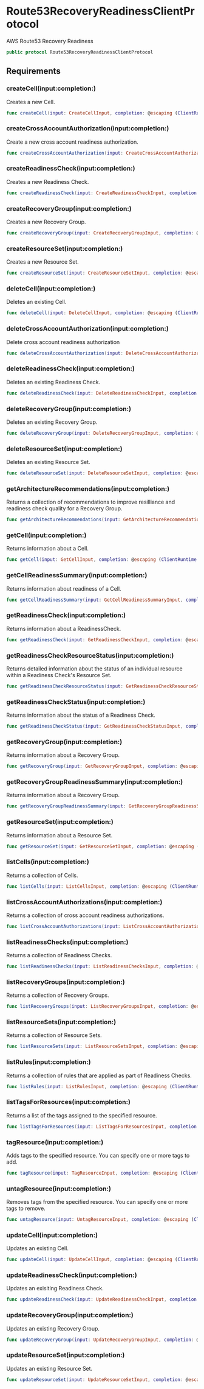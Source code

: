# Route53RecoveryReadinessClientProtocol

AWS Route53 Recovery Readiness

``` swift
public protocol Route53RecoveryReadinessClientProtocol 
```

## Requirements

### createCell(input:completion:)

Creates a new Cell.

``` swift
func createCell(input: CreateCellInput, completion: @escaping (ClientRuntime.SdkResult<CreateCellOutputResponse, CreateCellOutputError>) -> Void)
```

### createCrossAccountAuthorization(input:completion:)

Create a new cross account readiness authorization.

``` swift
func createCrossAccountAuthorization(input: CreateCrossAccountAuthorizationInput, completion: @escaping (ClientRuntime.SdkResult<CreateCrossAccountAuthorizationOutputResponse, CreateCrossAccountAuthorizationOutputError>) -> Void)
```

### createReadinessCheck(input:completion:)

Creates a new Readiness Check.

``` swift
func createReadinessCheck(input: CreateReadinessCheckInput, completion: @escaping (ClientRuntime.SdkResult<CreateReadinessCheckOutputResponse, CreateReadinessCheckOutputError>) -> Void)
```

### createRecoveryGroup(input:completion:)

Creates a new Recovery Group.

``` swift
func createRecoveryGroup(input: CreateRecoveryGroupInput, completion: @escaping (ClientRuntime.SdkResult<CreateRecoveryGroupOutputResponse, CreateRecoveryGroupOutputError>) -> Void)
```

### createResourceSet(input:completion:)

Creates a new Resource Set.

``` swift
func createResourceSet(input: CreateResourceSetInput, completion: @escaping (ClientRuntime.SdkResult<CreateResourceSetOutputResponse, CreateResourceSetOutputError>) -> Void)
```

### deleteCell(input:completion:)

Deletes an existing Cell.

``` swift
func deleteCell(input: DeleteCellInput, completion: @escaping (ClientRuntime.SdkResult<DeleteCellOutputResponse, DeleteCellOutputError>) -> Void)
```

### deleteCrossAccountAuthorization(input:completion:)

Delete cross account readiness authorization

``` swift
func deleteCrossAccountAuthorization(input: DeleteCrossAccountAuthorizationInput, completion: @escaping (ClientRuntime.SdkResult<DeleteCrossAccountAuthorizationOutputResponse, DeleteCrossAccountAuthorizationOutputError>) -> Void)
```

### deleteReadinessCheck(input:completion:)

Deletes an existing Readiness Check.

``` swift
func deleteReadinessCheck(input: DeleteReadinessCheckInput, completion: @escaping (ClientRuntime.SdkResult<DeleteReadinessCheckOutputResponse, DeleteReadinessCheckOutputError>) -> Void)
```

### deleteRecoveryGroup(input:completion:)

Deletes an existing Recovery Group.

``` swift
func deleteRecoveryGroup(input: DeleteRecoveryGroupInput, completion: @escaping (ClientRuntime.SdkResult<DeleteRecoveryGroupOutputResponse, DeleteRecoveryGroupOutputError>) -> Void)
```

### deleteResourceSet(input:completion:)

Deletes an existing Resource Set.

``` swift
func deleteResourceSet(input: DeleteResourceSetInput, completion: @escaping (ClientRuntime.SdkResult<DeleteResourceSetOutputResponse, DeleteResourceSetOutputError>) -> Void)
```

### getArchitectureRecommendations(input:completion:)

Returns a collection of recommendations to improve resilliance and readiness check quality for a Recovery Group.

``` swift
func getArchitectureRecommendations(input: GetArchitectureRecommendationsInput, completion: @escaping (ClientRuntime.SdkResult<GetArchitectureRecommendationsOutputResponse, GetArchitectureRecommendationsOutputError>) -> Void)
```

### getCell(input:completion:)

Returns information about a Cell.

``` swift
func getCell(input: GetCellInput, completion: @escaping (ClientRuntime.SdkResult<GetCellOutputResponse, GetCellOutputError>) -> Void)
```

### getCellReadinessSummary(input:completion:)

Returns information about readiness of a Cell.

``` swift
func getCellReadinessSummary(input: GetCellReadinessSummaryInput, completion: @escaping (ClientRuntime.SdkResult<GetCellReadinessSummaryOutputResponse, GetCellReadinessSummaryOutputError>) -> Void)
```

### getReadinessCheck(input:completion:)

Returns information about a ReadinessCheck.

``` swift
func getReadinessCheck(input: GetReadinessCheckInput, completion: @escaping (ClientRuntime.SdkResult<GetReadinessCheckOutputResponse, GetReadinessCheckOutputError>) -> Void)
```

### getReadinessCheckResourceStatus(input:completion:)

Returns detailed information about the status of an individual resource within a Readiness Check's Resource Set.

``` swift
func getReadinessCheckResourceStatus(input: GetReadinessCheckResourceStatusInput, completion: @escaping (ClientRuntime.SdkResult<GetReadinessCheckResourceStatusOutputResponse, GetReadinessCheckResourceStatusOutputError>) -> Void)
```

### getReadinessCheckStatus(input:completion:)

Returns information about the status of a Readiness Check.

``` swift
func getReadinessCheckStatus(input: GetReadinessCheckStatusInput, completion: @escaping (ClientRuntime.SdkResult<GetReadinessCheckStatusOutputResponse, GetReadinessCheckStatusOutputError>) -> Void)
```

### getRecoveryGroup(input:completion:)

Returns information about a Recovery Group.

``` swift
func getRecoveryGroup(input: GetRecoveryGroupInput, completion: @escaping (ClientRuntime.SdkResult<GetRecoveryGroupOutputResponse, GetRecoveryGroupOutputError>) -> Void)
```

### getRecoveryGroupReadinessSummary(input:completion:)

Returns information about a Recovery Group.

``` swift
func getRecoveryGroupReadinessSummary(input: GetRecoveryGroupReadinessSummaryInput, completion: @escaping (ClientRuntime.SdkResult<GetRecoveryGroupReadinessSummaryOutputResponse, GetRecoveryGroupReadinessSummaryOutputError>) -> Void)
```

### getResourceSet(input:completion:)

Returns information about a Resource Set.

``` swift
func getResourceSet(input: GetResourceSetInput, completion: @escaping (ClientRuntime.SdkResult<GetResourceSetOutputResponse, GetResourceSetOutputError>) -> Void)
```

### listCells(input:completion:)

Returns a collection of Cells.

``` swift
func listCells(input: ListCellsInput, completion: @escaping (ClientRuntime.SdkResult<ListCellsOutputResponse, ListCellsOutputError>) -> Void)
```

### listCrossAccountAuthorizations(input:completion:)

Returns a collection of cross account readiness authorizations.

``` swift
func listCrossAccountAuthorizations(input: ListCrossAccountAuthorizationsInput, completion: @escaping (ClientRuntime.SdkResult<ListCrossAccountAuthorizationsOutputResponse, ListCrossAccountAuthorizationsOutputError>) -> Void)
```

### listReadinessChecks(input:completion:)

Returns a collection of Readiness Checks.

``` swift
func listReadinessChecks(input: ListReadinessChecksInput, completion: @escaping (ClientRuntime.SdkResult<ListReadinessChecksOutputResponse, ListReadinessChecksOutputError>) -> Void)
```

### listRecoveryGroups(input:completion:)

Returns a collection of Recovery Groups.

``` swift
func listRecoveryGroups(input: ListRecoveryGroupsInput, completion: @escaping (ClientRuntime.SdkResult<ListRecoveryGroupsOutputResponse, ListRecoveryGroupsOutputError>) -> Void)
```

### listResourceSets(input:completion:)

Returns a collection of Resource Sets.

``` swift
func listResourceSets(input: ListResourceSetsInput, completion: @escaping (ClientRuntime.SdkResult<ListResourceSetsOutputResponse, ListResourceSetsOutputError>) -> Void)
```

### listRules(input:completion:)

Returns a collection of rules that are applied as part of Readiness Checks.

``` swift
func listRules(input: ListRulesInput, completion: @escaping (ClientRuntime.SdkResult<ListRulesOutputResponse, ListRulesOutputError>) -> Void)
```

### listTagsForResources(input:completion:)

Returns a list of the tags assigned to the specified resource.

``` swift
func listTagsForResources(input: ListTagsForResourcesInput, completion: @escaping (ClientRuntime.SdkResult<ListTagsForResourcesOutputResponse, ListTagsForResourcesOutputError>) -> Void)
```

### tagResource(input:completion:)

Adds tags to the specified resource. You can specify one or more tags to add.

``` swift
func tagResource(input: TagResourceInput, completion: @escaping (ClientRuntime.SdkResult<TagResourceOutputResponse, TagResourceOutputError>) -> Void)
```

### untagResource(input:completion:)

Removes tags from the specified resource. You can specify one or more tags to remove.

``` swift
func untagResource(input: UntagResourceInput, completion: @escaping (ClientRuntime.SdkResult<UntagResourceOutputResponse, UntagResourceOutputError>) -> Void)
```

### updateCell(input:completion:)

Updates an existing Cell.

``` swift
func updateCell(input: UpdateCellInput, completion: @escaping (ClientRuntime.SdkResult<UpdateCellOutputResponse, UpdateCellOutputError>) -> Void)
```

### updateReadinessCheck(input:completion:)

Updates an exisiting Readiness Check.

``` swift
func updateReadinessCheck(input: UpdateReadinessCheckInput, completion: @escaping (ClientRuntime.SdkResult<UpdateReadinessCheckOutputResponse, UpdateReadinessCheckOutputError>) -> Void)
```

### updateRecoveryGroup(input:completion:)

Updates an existing Recovery Group.

``` swift
func updateRecoveryGroup(input: UpdateRecoveryGroupInput, completion: @escaping (ClientRuntime.SdkResult<UpdateRecoveryGroupOutputResponse, UpdateRecoveryGroupOutputError>) -> Void)
```

### updateResourceSet(input:completion:)

Updates an existing Resource Set.

``` swift
func updateResourceSet(input: UpdateResourceSetInput, completion: @escaping (ClientRuntime.SdkResult<UpdateResourceSetOutputResponse, UpdateResourceSetOutputError>) -> Void)
```
